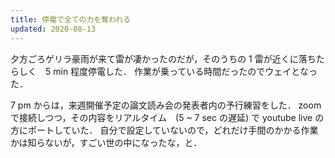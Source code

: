 ```yaml
---
title: 停電で全ての力を奪われる
updated: 2020-08-13
---
```


夕方ごろゲリラ豪雨が来て雷が凄かったのだが，そのうちの 1 雷が近くに落ちたらしく　5 min 程度停電した．
作業が乗っている時間だったのでウェイとなった．

7 pm からは，来週開催予定の論文読み会の発表者内の予行練習をした．
zoom で接続しつつ，その内容をリアルタイム　(5 ~ 7 sec の遅延) で youtube live の方にポートしていた．
自分で設定していないので，どれだけ手間のかかる作業かは知らないが，すごい世の中になったな，と．
